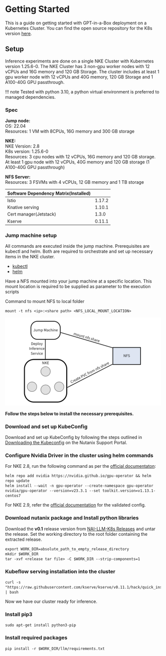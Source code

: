 # Getting Started  
This is a guide on getting started with GPT-in-a-Box deployment on a Kubernetes Cluster. You can find the open source repository for the K8s version [here](https://github.com/nutanix/nai-llm-k8s). 

## Setup

Inference experiments are done on a single NKE Cluster with Kubernetes version 1.25.6-0. The NKE Cluster has 3 non-gpu worker nodes with 12 vCPUs and 16G memory and 120 GB Storage. The cluster includes at least 1 gpu worker node with 12 vCPUs and 40G memory, 120 GB Storage and 1 A100-40G GPU passthrough.

!!! note
    Tested with python 3.10, a python virtual environment is preferred to managed dependencies.

### Spec
**Jump node:**  
OS: 22.04  
Resources:   1 VM with 8CPUs, 16G memory and 300 GB storage  

**NKE:**  
NKE Version: 2.8  
K8s version: 1.25.6-0  
Resources:  3 cpu nodes with 12 vCPUs, 16G memory and 120 GB storage.
	        At least 1 gpu node with 12 vCPUs, 40G memory and 120 GB storage (1 A100-40G GPU passthrough)

**NFS Server:**    
Resources: 3 FSVMs with 4 vCPUs, 12 GB memory and 1 TB storage  


| Software Dependency Matrix(Installed)  | |
| --- | --- |
| Istio  | 1.17.2  |
| Knative serving  | 1.10.1  |
| Cert manager(Jetstack) | 1.3.0 |
| Kserve | 0.11.1 |

### Jump machine setup
All commands are executed inside the jump machine. 
Prerequisites are kubectl and helm. Both are required to orchestrate and set up necessary items in the NKE cluster.  

* [kubectl](https://kubernetes.io/docs/tasks/tools/#kubectl)
* [helm](https://helm.sh/docs/intro/install/)

Have a NFS mounted into your jump machine at a specific location. This mount location is required to be supplied as parameter to the execution scripts

Command to mount NFS to local folder
```
mount -t nfs <ip>:<share path> <NFS_LOCAL_MOUNT_LOCATION>
```
![Screenshot of a Jump Machine Setup.](image1.png)


**Follow the steps below to install the necessary prerequisites.**  

### Download and set up KubeConfig  
Download and set up KubeConfig by following the steps outlined in [Downloading the Kubeconfig](https://portal.nutanix.com/page/documents/details?targetId=Nutanix-Kubernetes-Engine-v2_5:top-download-kubeconfig-t.html) on the Nutanix Support Portal.  

### Configure Nvidia Driver in the cluster using helm commands
For NKE 2.8, run the following command as per the [official documentaton](https://portal.nutanix.com/page/documents/details?targetId=Release-Notes-Nutanix-Kubernetes-Engine-v2_8:top-validated-config-r.html):
```
helm repo add nvidia https://nvidia.github.io/gpu-operator && helm repo update
helm install --wait -n gpu-operator --create-namespace gpu-operator nvidia/gpu-operator --version=v23.3.1 --set toolkit.version=v1.13.1-centos7
```

For NKE 2.9, refer the [official documentation](https://portal.nutanix.com/page/documents/details?targetId=Release-Notes-Nutanix-Kubernetes-Engine-v2_9:top-validated-config-r.html) for the validated config.

### Download nutanix package and Install python libraries  
Download the **v0.1** release version from [NAI-LLM-K8s Releases](https://github.com/nutanix/nai-llm-k8s/releases/tag/v0.1) and untar the release. Set the working directory to the root folder containing the extracted release.
```
export WORK_DIR=absolute_path_to_empty_release_directory
mkdir $WORK_DIR
tar -xvf <release tar file> -C $WORK_DIR --strip-components=1
```

### Kubeflow serving installation into the cluster
```
curl -s "https://raw.githubusercontent.com/kserve/kserve/v0.11.1/hack/quick_install.sh" | bash
```
Now we have our cluster ready for inference.  

### Install pip3  
```
sudo apt-get install python3-pip
```

### Install required packages  
```
pip install -r $WORK_DIR/llm/requirements.txt
```
